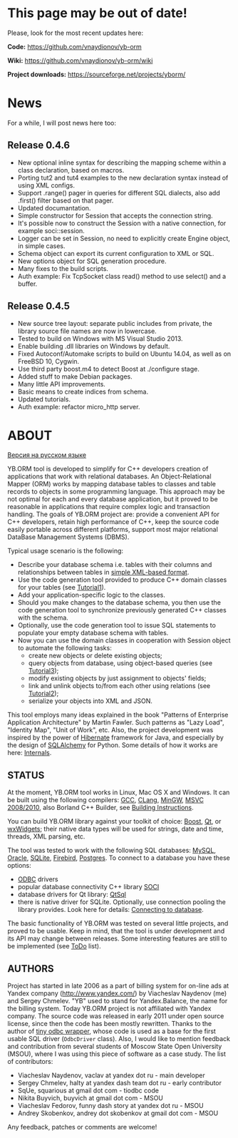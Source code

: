 # This page may be out of date! #

Please, look for the most recent updates here:

**Code:** https://github.com/vnaydionov/yb-orm

**Wiki:** https://github.com/vnaydionov/yb-orm/wiki

**Project downloads:** https://sourceforge.net/projects/yborm/


# News #

For a while, I will post news here too:

## Release 0.4.6 ##
  * New optional inline syntax for describing the mapping scheme within a class declaration, based on macros.
  * Porting tut2 and tut4 examples to the new declaration syntax instead of using XML configs.
  * Support .range() pager in queries for different SQL dialects, also add .first() filter based on that pager.
  * Updated documantation.
  * Simple constructor for Session that accepts the connection string.
  * It's possible now to construct the Session with a native connection, for example soci::session.
  * Logger can be set in Session, no need to explicitly create Engine object, in simple cases.
  * Schema object can export its current configuration to XML or SQL.
  * New options object for SQL generation procedure.
  * Many fixes to the build scripts.
  * Auth example: Fix TcpSocket class read() method to use select() and a buffer.

## Release 0.4.5 ##
  * New source tree layout: separate public includes from private, the library source file names are now in lowercase.
  * Tested to build on Windows with MS Visual Studio 2013.
  * Enable building .dll libraries on Windows by default.
  * Fixed Autoconf/Automake scripts to build on Ubuntu 14.04, as well as on FreeBSD 10, Cygwin.
  * Use third party boost.m4 to detect Boost at ./configure stage.
  * Added stuff to make Debian packages.
  * Many little API improvements.
  * Basic means to create indices from schema.
  * Updated tutorials.
  * Auth example: refactor micro\_http server.


# ABOUT #

[Версия на русском языке](http://code.google.com/p/yb-orm/wiki/About?wl=ru)

YB.ORM tool is developed to simplify for C++ developers creation of applications
that work with relational databases.  An Object-Relational Mapper (ORM) works by
mapping database tables to classes and table records to objects in some
programming language.  This approach may be not optimal for each and every
database application, but it proved to be reasonable in applications that
require complex logic and transaction handling. The goals of YB.ORM project are:
provide a convenient API for C++ developers, retain high performance of C++,
keep the source code easily portable across different platforms, support
most major relational DataBase Management Systems (DBMS).

Typical usage scenario is the following:
  * Describe your database schema i.e. tables with their columns and relationships between tables in [simple XML-based format](XmlFormat.md).
  * Use the code generation tool provided to produce C++ domain classes for your tables (see [Tutorial1](Tutorial1.md)).
  * Add your application-specific logic to the classes.
  * Should you make changes to the database schema, you then use the code generation tool to synchronize previously generated C++ classes with the schema.
  * Optionally, use the code generation tool to issue SQL statements  to populate your empty database schema with tables.
  * Now you can use the domain classes in cooperation with Session object to automate the following tasks:
    * create new objects or delete existing objects;
    * query objects from database, using object-based queries (see [Tutorial3](Tutorial3.md));
    * modify existing objects by just assignment to objects' fields;
    * link and unlink objects to/from each other using relations (see [Tutorial2](Tutorial2.md));
    * serialize your objects into XML and JSON.

This tool employs many ideas explained in the book
"Patterns of Enterprise Application Architecture" by Martin Fawler.
Such patterns as "Lazy Load", "Identity Map", "Unit of Work", etc.
Also, the project development was inspired by the power of [Hibernate](http://www.hibernate.org/) framework for Java, and especially by the design of
[SQLAlchemy](http://www.sqlalchemy.org/) for Python. Some details of how it works are here: [Internals](Internals.md).

## STATUS ##

At the moment, YB.ORM tool works in Linux, Mac OS X and Windows.
It can be built using the following compilers: [GCC](http://gcc.gnu.org/), [CLang](http://clang.llvm.org/),
[MinGW](http://mingw.org/), [MSVC 2008/2010](http://www.microsoft.com/visualstudio/), also Borland C++ Builder, see [Building Instructions](Build.md).

You can build YB.ORM library against your toolkit of choice: [Boost](http://www.boost.org/), [Qt](http://qt-project.org/),
or [wxWidgets](http://www.wxwidgets.org/); their native data types will be used for strings, date and time, threads, XML parsing, etc.

The tool was tested to work with the following SQL databases:
[MySQL](http://www.mysql.com/), [Oracle](http://www.oracle.com/technetwork/products/express-edition/),
[SQLite](http://www.sqlite.org/), [Firebird](http://www.firebirdsql.org/), [Postgres](http://www.postgresql.org/).
To connect to a database you have these options:
  * [ODBC](http://www.unixodbc.org/) drivers
  * popular database connectivity C++ library [SOCI](http://soci.sourceforge.net/)
  * database drivers for Qt library: [QtSql](http://qt-project.org/doc/qt-4.8/qtsql.html)
  * there is native driver for SQLite.
Optionally, use connection pooling the library provides.
Look here for details: [Connecting to database](SqlDriver.md).

The basic functionality of YB.ORM was tested on several little projects, and proved to be usable.
Keep in mind, that the tool is under development and its API may change between releases.
Some interesting features are still to be implemented (see [ToDo](ToDo.md) list).

## AUTHORS ##

Project has started in late 2006 as a part of billing system for on-line ads
at Yandex company (http://www.yandex.com/) by Viacheslav Naydenov (me) and Sergey Chmelev.
"YB" used to stand for Yandex.Balance, the name for the billing system.
Today YB.ORM project is not affiliated with Yandex company.
The source code was released in early 2011 under open source license, since then the code has been mostly rewritten.
Thanks to the author of [tiny odbc wrapper](http://code.google.com/p/tiodbc/),
whose code is used as a base for the first usable SQL driver (`OdbcDriver` class).
Also, I would like to mention feedback and contribution from several students of Moscow State Open University (MSOU),
where I was using this piece of software as a case study. The list of contributors:
  * Viacheslav Naydenov, vaclav at yandex dot ru - main developer
  * Sergey Chmelev, halty at yandex dash team dot ru - early contributor
  * SqUe, squarious at gmail dot com - tiodbc code
  * Nikita Buyvich, buyvich at gmail dot com - MSOU
  * Viacheslav Fedorov, funny dash story at yandex dot ru - MSOU
  * Andrey Skobenkov, andrey dot skobenkov at gmail dot com - MSOU

Any feedback, patches or comments are welcome!